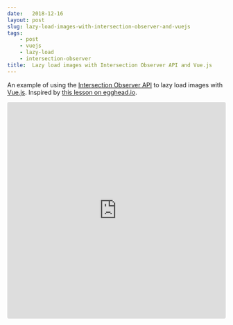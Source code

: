 ```yaml
---
date:   2018-12-16
layout: post
slug: lazy-load-images-with-intersection-observer-and-vuejs
tags:
    - post
    - vuejs
    - lazy-load
    - intersection-observer
title:  Lazy load images with Intersection Observer API and Vue.js
---
```


An example of using the [Intersection Observer API](https://developer.mozilla.org/en-US/docs/Web/API/Intersection_Observer_API) to lazy load images with [Vue.js](https://vuejs.org/). Inspired by [this lesson on egghead.io](https://egghead.io/lessons/vue-js-lazy-load-images-using-intersection-observer-api).

<iframe title="Lazy load images with Intersection Observer API and Vue.js" src="https://codesandbox.io/embed/w73ym30lyw" style="width:100%; height:500px; border:0; border-radius: 4px; overflow:hidden;" sandbox="allow-modals allow-forms allow-popups allow-scripts allow-same-origin"></iframe>

